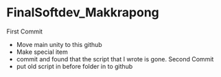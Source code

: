 # FinalSoftdev_Makkrapong
First Commit
  - Move main unity to this github
  - Make special item
  - commit and found that the script that I wrote is gone.
Second Commit
  - put old script in before folder in to github
  
